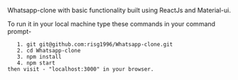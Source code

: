 Whatsapp-clone with basic functionality built using ReactJs and Material-ui.
 
 To run it in your local machine
 type these commands in your command prompt-
         
       1. git git@github.com:risg1996/Whatsapp-clone.git
       2. cd Whatsapp-clone
       3. npm install
       4. npm start
    then visit - "localhost:3000" in your browser.
